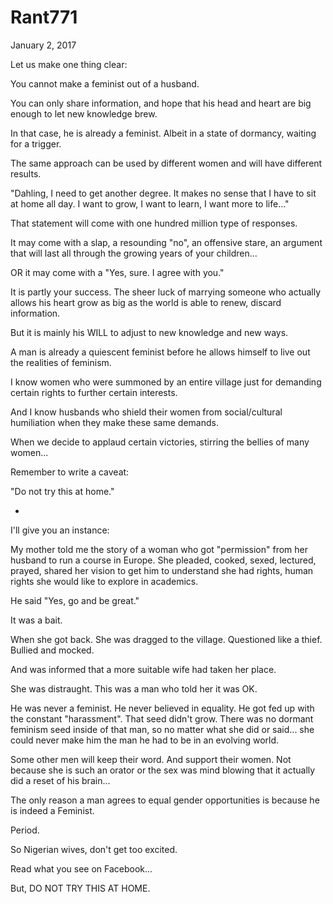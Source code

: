 # Rant771


January 2, 2017

Let us make one thing clear:

You cannot make a feminist out of a husband. 

You can only share information, and hope that his head and heart are big enough to let new knowledge brew.

In that case, he is already a feminist. Albeit in a state of  dormancy, waiting for a trigger.

The same approach can be used by different women and will have different results. 

"Dahling, I need to get another degree. It makes no sense that I have to sit at home all day. I want to grow, I want to learn, I want more to life..."

That statement will come with one hundred million type of responses.

It may come with a slap, a resounding "no", an offensive stare, an argument that will last all through the growing years of your children...

OR it may come with a "Yes, sure. I agree with you."

It is partly your success. The sheer luck of marrying someone who actually allows his heart grow as big as the world is able to renew, discard information.

But it is mainly his WILL to adjust to new knowledge and new ways.

A man is already a quiescent feminist before he allows himself to live out the realities of feminism.

I know women who were summoned by an entire village just for demanding certain rights to further certain interests.

And I know husbands who shield their women from social/cultural humiliation when they make these same demands.

When we decide to applaud certain victories, stirring the bellies of many women...

Remember to write a caveat:

"Do not try this at home."

*
I'll give you an instance:

My mother told me the story of a woman who got "permission" from her husband to run a course in Europe. She pleaded, cooked, sexed, lectured, prayed, shared her vision to get him to understand she had rights, human rights she would like to explore in academics.

He said "Yes, go and be great." 

It was a bait.

When she got back. She was dragged to the village. Questioned like a thief. Bullied and mocked. 

And was informed that a more suitable wife had taken her place. 

She was distraught. This was a man who told her it was OK. 

He was never a feminist. He never believed in equality. He got fed up with the constant "harassment". That seed didn't grow. There was no dormant feminism seed inside of that man, so no matter what she did or said... she could never make him the man he had to be in an evolving world.

Some other men will keep their word. And support their women. Not because she is such an orator or the sex was mind blowing that it actually did a reset of his brain...

The only reason a man agrees to equal gender opportunities is because he is indeed a Feminist. 

Period.

So Nigerian wives, don't get too excited.

Read what you see on Facebook...

But, DO NOT TRY THIS AT HOME.